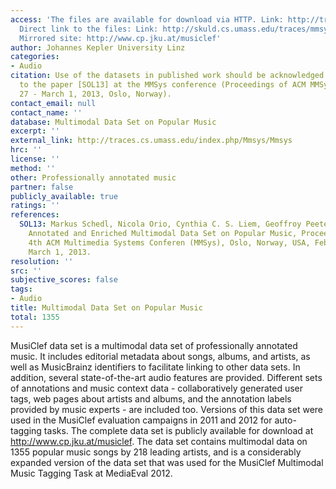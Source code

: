 ```yaml
---
access: 'The files are available for download via HTTP. Link: http://traces.cs.umass.edu/index.php/Mmsys/Mmsys
  Direct link to the files: Link: http://skuld.cs.umass.edu/traces/mmsys/2013/multimodalmusic/
  Mirrored site: http://www.cp.jku.at/musiclef'
author: Johannes Kepler University Linz
categories:
- Audio
citation: Use of the datasets in published work should be acknowledged by a full citation
  to the paper [SOL13] at the MMSys conference (Proceedings of ACM MMSys 13, February
  27 - March 1, 2013, Oslo, Norway).
contact_email: null
contact_name: ''
database: Multimodal Data Set on Popular Music
excerpt: ''
external_link: http://traces.cs.umass.edu/index.php/Mmsys/Mmsys
hrc: ''
license: ''
method: ''
other: Professionally annotated music
partner: false
publicly_available: true
ratings: ''
references:
  SOL13: Markus Schedl, Nicola Orio, Cynthia C. S. Liem, Geoffroy Peeters, A Professionally
    Annotated and Enriched Multimodal Data Set on Popular Music, Proceedings of the
    4th ACM Multimedia Systems Conferen (MMSys), Oslo, Norway, USA, February 27 -
    March 1, 2013.
resolution: ''
src: ''
subjective_scores: false
tags:
- Audio
title: Multimodal Data Set on Popular Music
total: 1355
---
```


MusiClef data set is a multimodal data set of professionally annotated music. It includes editorial metadata about songs, albums, and artists, as well as MusicBrainz identifiers to facilitate linking to other data sets. In addition, several state-of-the-art audio features are provided. Different sets of annotations and music context data - collaboratively generated user tags, web pages about artists and albums, and the annotation labels provided by music experts - are included too. Versions of this data set were used in the MusiClef evaluation campaigns in 2011 and 2012 for auto-tagging tasks. The complete data set is publicly available for download at http://www.cp.jku.at/musiclef. The data set contains multimodal data on 1355 popular music songs by 218 leading artists, and is a considerably expanded version of the data set that was used for the MusiClef Multimodal Music Tagging Task at MediaEval 2012.